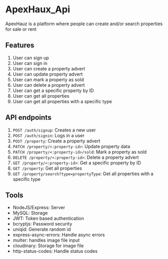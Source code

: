 # ApexHaux_Api
ApexHauz is a platform where people can create and/or search properties for sale or rent

## Features

1. User can sign up
2. User can sign in
3. User can create a property advert
4. User can update property advert
5. User can mark a property as sold
6. User can delete a property advert
7. User can get a specific property by ID
8. User can get all properties
9. User can get all properties with a specific type

## API endpoints

1. `POST /auth/signup`: Creates a new user
2. `POST /auth/signin`: Logs in a user
3. `POST /property`: Create a property advert
4. `PATCH /property/<:property-id>`: Update property data
5. `PATCH /property/<:property-id>/sold`: Mark a property as sold
6. `DELETE /property/<:property-id>`: Delete a property advert
7. `GET /property/<:property-id>`: Get a specific property by ID
8. `GET /property`: Get all properties
9. `GET /property/search?type=propertyType`: Get all properties with a specific type

## Tools

* NodeJS/Express: Server
* MySQL: Storage
* JWT: Token based authentication
* bcryptjs: Password security
* uniqid: Generate random id
* express-async-errors: Handle async errors
* multer: handles image file input
* cloudinary: Storage for image file
* http-status-codes: Handle status codes
